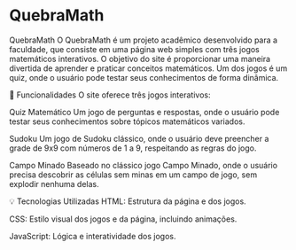 # QuebraMath


QuebraMath O QuebraMath é um projeto acadêmico desenvolvido para a faculdade, que consiste em uma página web simples com três jogos matemáticos interativos. O objetivo do site é proporcionar uma maneira divertida de aprender e praticar conceitos matemáticos. Um dos jogos é um quiz, onde o usuário pode testar seus conhecimentos de forma dinâmica.

🚀 Funcionalidades O site oferece três jogos interativos:

Quiz Matemático Um jogo de perguntas e respostas, onde o usuário pode testar seus conhecimentos sobre tópicos matemáticos variados.

Sudoku Um jogo de Sudoku clássico, onde o usuário deve preencher a grade de 9x9 com números de 1 a 9, respeitando as regras do jogo.

Campo Minado Baseado no clássico jogo Campo Minado, onde o usuário precisa descobrir as células sem minas em um campo de jogo, sem explodir nenhuma delas.

💡 Tecnologias Utilizadas HTML: Estrutura da página e dos jogos.

CSS: Estilo visual dos jogos e da página, incluindo animações.

JavaScript: Lógica e interatividade dos jogos.
